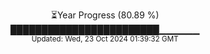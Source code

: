 <p align="center">
⏳Year Progress (80.89 %) <br>
████████████████████████▁▁▁▁▁▁ <br>
<sub>Updated: Wed, 23 Oct 2024 01:39:32 GMT</sub>
</p>

